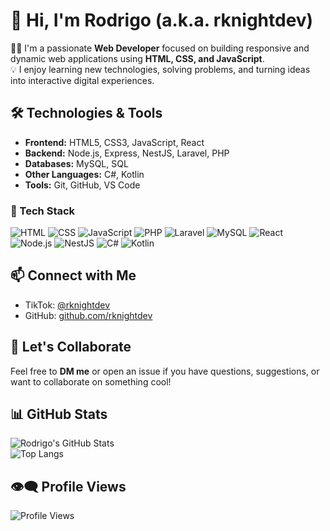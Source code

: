 # 👋 Hi, I'm Rodrigo (a.k.a. rknightdev) 

👨‍💻 I'm a passionate **Web Developer** focused on building responsive and dynamic web applications using **HTML, CSS, and JavaScript**.  
💡 I enjoy learning new technologies, solving problems, and turning ideas into interactive digital experiences.

## 🛠️ Technologies & Tools
- **Frontend:** HTML5, CSS3, JavaScript, React  
- **Backend:** Node.js, Express, NestJS, Laravel, PHP  
- **Databases:** MySQL, SQL  
- **Other Languages:** C#, Kotlin  
- **Tools:** Git, GitHub, VS Code  

### 🧰 Tech Stack

![HTML](https://img.shields.io/badge/HTML5-E34F26?style=flat&logo=html5&logoColor=white)
![CSS](https://img.shields.io/badge/CSS3-1572B6?style=flat&logo=css3&logoColor=white)
![JavaScript](https://img.shields.io/badge/JavaScript-F7DF1E?style=flat&logo=javascript&logoColor=black)
![PHP](https://img.shields.io/badge/PHP-777BB4?style=flat&logo=php&logoColor=white)
![Laravel](https://img.shields.io/badge/Laravel-FF2D20?style=flat&logo=laravel&logoColor=white)
![MySQL](https://img.shields.io/badge/MySQL-4479A1?style=flat&logo=mysql&logoColor=white)
![React](https://img.shields.io/badge/React-20232A?style=flat&logo=react&logoColor=61DAFB)
![Node.js](https://img.shields.io/badge/Node.js-339933?style=flat&logo=nodedotjs&logoColor=white)
![NestJS](https://img.shields.io/badge/NestJS-E0234E?style=flat&logo=nestjs&logoColor=white)
![C#](https://img.shields.io/badge/C%23-239120?style=flat&logo=c-sharp&logoColor=white)
![Kotlin](https://img.shields.io/badge/Kotlin-0095D5?style=flat&logo=kotlin&logoColor=white)

## 📫 Connect with Me
- TikTok: [@rknightdev](https://www.tiktok.com/@rknightdev)  
- GitHub: [github.com/rknightdev](https://github.com/Rknightdev)  

## 💬 Let's Collaborate
Feel free to **DM me** or open an issue if you have questions, suggestions, or want to collaborate on something cool!

## 📊 GitHub Stats

![Rodrigo's GitHub Stats](https://github-readme-stats.vercel.app/api?username=Rknightdev&show_icons=true&theme=radical)  
![Top Langs](https://github-readme-stats.vercel.app/api/top-langs/?username=Rknightdev&layout=compact&theme=radical)

## 👁️‍🗨️ Profile Views

![Profile Views](https://komarev.com/ghpvc/?username=Rknightdev&color=blueviolet&style=flat)

